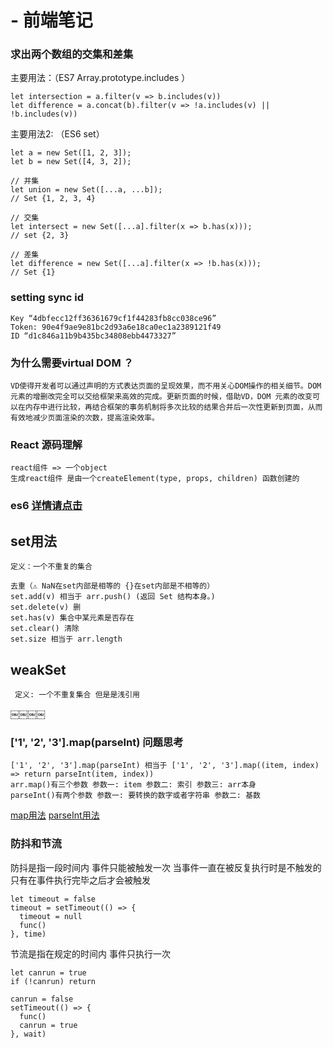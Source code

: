 # - 前端笔记

### 求出两个数组的交集和差集 
主要用法：（ES7 Array.prototype.includes ）

    let intersection = a.filter(v => b.includes(v))
    let difference = a.concat(b).filter(v => !a.includes(v) || !b.includes(v))
    
主要用法2: （ES6 set）

	let a = new Set([1, 2, 3]);
	let b = new Set([4, 3, 2]);

	// 并集
	let union = new Set([...a, ...b]);
	// Set {1, 2, 3, 4}

	// 交集
	let intersect = new Set([...a].filter(x => b.has(x)));
	// set {2, 3}

	// 差集
	let difference = new Set([...a].filter(x => !b.has(x)));
	// Set {1}
    
### setting sync id    
    Key “4dbfecc12ff36361679cf1f44283fb8cc038ce96”
    Token: 90e4f9ae9e81bc2d93a6e18ca0ec1a2389121f49
    ID “d1c846a11b9b435bc34808ebb4473327”
    
### 为什么需要virtual DOM ？
    VD使得开发者可以通过声明的方式表达页面的呈现效果，而不用关心DOM操作的相关细节。DOM元素的增删改完全可以交给框架来高效的完成。更新页面的时候，借助VD，DOM 元素的改变可以在内存中进行比较，再结合框架的事务机制将多次比较的结果合并后一次性更新到页面，从而有效地减少页面渲染的次数，提高渲染效率。
    
### React 源码理解
    react组件 => 一个object
	生成react组件 是由一个createElement(type, props, children) 函数创建的

### es6     <a href="http://es6.ruanyifeng.com/#docs/set-map" target="_blank">详情请点击</a>
## set用法
    定义：一个不重复的集合
	
    去重（⚠️ NaN在set内部是相等的 {}在set内部是不相等的）
	set.add(v) 相当于 arr.push() (返回 Set 结构本身。)
	set.delete(v) 删
	set.has(v) 集合中某元素是否存在
	set.clear() 清除
	set.size 相当于 arr.length

## weakSet
	 定义: 一个不重复集合 但是是浅引用 
￼￼￼￼
### ['1', '2', '3'].map(parseInt) 问题思考
	['1', '2', '3'].map(parseInt) 相当于 ['1', '2', '3'].map((item, index) => return parseInt(item, index))
	arr.map()有三个参数 参数一: item 参数二: 索引 参数三: arr本身
	parseInt()有两个参数 参数一: 要转换的数字或者字符串 参数二: 基数
 <a href="https://developer.mozilla.org/zh-CN/docs/Web/JavaScript/Reference/Global_Objects/Array/map" target="_blank">map用法</a>
  <a href="https://developer.mozilla.org/zh-CN/docs/Web/JavaScript/Reference/Global_Objects/parseInt" target="_blank">parseInt用法</a>

### 防抖和节流
	
  防抖是指一段时间内 事件只能被触发一次 当事件一直在被反复执行时是不触发的 只有在事件执行完毕之后才会被触发
  ```
  let timeout = false
  timeout = setTimeout(() => {
    timeout = null
    func()
  }, time)
  ```
  节流是指在规定的时间内 事件只执行一次
  ```
  let canrun = true
  if (!canrun) return 
  
  canrun = false
  setTimeout(() => {
    func()
    canrun = true
  }, wait)
  ```
